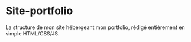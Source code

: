 # Site-portfolio
La structure de mon site hébergeant mon portfolio, rédigé entièrement en simple HTML/CSS/JS.
